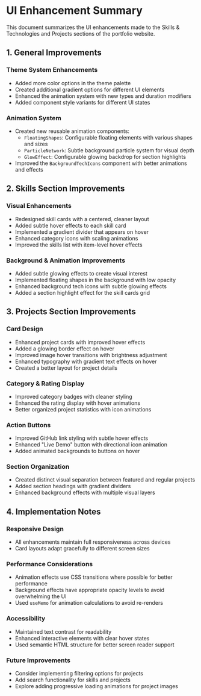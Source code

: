 # UI Enhancement Summary

This document summarizes the UI enhancements made to the Skills & Technologies and Projects sections of the portfolio website.

## 1. General Improvements

### Theme System Enhancements
- Added more color options in the theme palette
- Created additional gradient options for different UI elements
- Enhanced the animation system with new types and duration modifiers
- Added component style variants for different UI states

### Animation System
- Created new reusable animation components:
  - `FloatingShapes`: Configurable floating elements with various shapes and sizes
  - `ParticleNetwork`: Subtle background particle system for visual depth
  - `GlowEffect`: Configurable glowing backdrop for section highlights
- Improved the `BackgroundTechIcons` component with better animations and effects

## 2. Skills Section Improvements

### Visual Enhancements
- Redesigned skill cards with a centered, cleaner layout
- Added subtle hover effects to each skill card
- Implemented a gradient divider that appears on hover
- Enhanced category icons with scaling animations
- Improved the skills list with item-level hover effects

### Background & Animation Improvements
- Added subtle glowing effects to create visual interest
- Implemented floating shapes in the background with low opacity
- Enhanced background tech icons with subtle glowing effects
- Added a section highlight effect for the skill cards grid

## 3. Projects Section Improvements

### Card Design
- Enhanced project cards with improved hover effects
- Added a glowing border effect on hover
- Improved image hover transitions with brightness adjustment
- Enhanced typography with gradient text effects on hover
- Created a better layout for project details

### Category & Rating Display
- Improved category badges with cleaner styling
- Enhanced the rating display with hover animations
- Better organized project statistics with icon animations

### Action Buttons
- Improved GitHub link styling with subtle hover effects
- Enhanced "Live Demo" button with directional icon animation
- Added animated backgrounds to buttons on hover

### Section Organization
- Created distinct visual separation between featured and regular projects
- Added section headings with gradient dividers
- Enhanced background effects with multiple visual layers

## 4. Implementation Notes

### Responsive Design
- All enhancements maintain full responsiveness across devices
- Card layouts adapt gracefully to different screen sizes

### Performance Considerations
- Animation effects use CSS transitions where possible for better performance
- Background effects have appropriate opacity levels to avoid overwhelming the UI
- Used `useMemo` for animation calculations to avoid re-renders

### Accessibility
- Maintained text contrast for readability
- Enhanced interactive elements with clear hover states
- Used semantic HTML structure for better screen reader support

### Future Improvements
- Consider implementing filtering options for projects
- Add search functionality for skills and projects
- Explore adding progressive loading animations for project images
